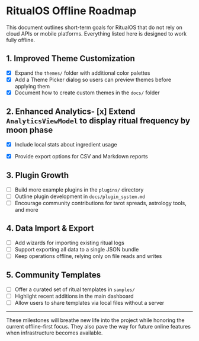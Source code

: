 # RitualOS Offline Roadmap

This document outlines short-term goals for RitualOS that do not rely on cloud APIs or mobile platforms. Everything listed here is designed to work fully offline.

## 1. Improved Theme Customization
- [x] Expand the `themes/` folder with additional color palettes
- [x] Add a Theme Picker dialog so users can preview themes before applying them
- [x] Document how to create custom themes in the `docs/` folder

## 2. Enhanced Analytics- [x] Extend `AnalyticsViewModel` to display ritual frequency by moon phase
- [x] Include local stats about ingredient usage
- [x] Provide export options for CSV and Markdown reports


## 3. Plugin Growth
- [ ] Build more example plugins in the `plugins/` directory
- [ ] Outline plugin development in `docs/plugin_system.md`
- [ ] Encourage community contributions for tarot spreads, astrology tools, and more

## 4. Data Import & Export
- [ ] Add wizards for importing existing ritual logs
- [ ] Support exporting all data to a single JSON bundle
- [ ] Keep operations offline, relying only on file reads and writes

## 5. Community Templates
- [ ] Offer a curated set of ritual templates in `samples/`
- [ ] Highlight recent additions in the main dashboard
- [ ] Allow users to share templates via local files without a server

---
These milestones will breathe new life into the project while honoring the current offline-first focus. They also pave the way for future online features when infrastructure becomes available.
